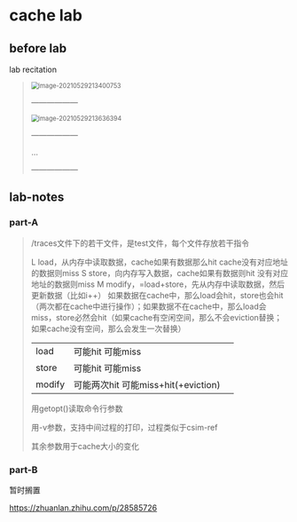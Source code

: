 # cache lab

## before lab

lab recitation

>
>
><img src="https://yszhou.oss-cn-beijing.aliyuncs.com/img/20210529213407.png" alt="image-20210529213400753" style="zoom:80%;" />
>
>——————
>
><img src="https://yszhou.oss-cn-beijing.aliyuncs.com/img/20210529213636.png" alt="image-20210529213636394" style="zoom:80%;" />
>
>——————
>
>...
>
>——————
>
>



## lab-notes



### part-A

>
>
>/traces文件下的若干文件，是test文件，每个文件存放若干指令
>
>L load，从内存中读取数据，cache如果有数据那么hit cache没有对应地址的数据则miss
>S store，向内存写入数据，cache如果有数据则hit 没有对应地址的数据则miss
>M modify，=load+store，先从内存中读取数据，然后更新数据（比如i++） 如果数据在cache中，那么load会hit，store也会hit（两次都在cache中进行操作）；如果数据不在cache中，那么load会miss，store必然会hit（如果cache有空闲空间，那么不会eviction替换；如果cache没有空间，那么会发生一次替换）
>
>|        |                                     |      |
>| ------ | ----------------------------------- | ---- |
>| load   | 可能hit 可能miss                    |      |
>| store  | 可能hit 可能miss                    |      |
>| modify | 可能两次hit 可能miss+hit(+eviction) |      |
>
>
>
>用getopt()读取命令行参数
>
>用-v参数，支持中间过程的打印，过程类似于csim-ref
>
>其余参数用于cache大小的变化
>
>





### part-B

暂时搁置

https://zhuanlan.zhihu.com/p/28585726